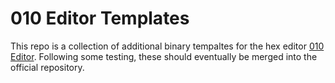 # 010 Editor Templates

This repo is a collection of additional binary tempaltes for the hex editor [010 Editor](https://www.sweetscape.com/010editor/). Following some testing, these should eventually be merged into the official repository.
